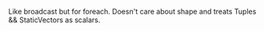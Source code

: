 Like broadcast but for foreach. Doesn't care about shape and treats Tuples && StaticVectors as scalars.
